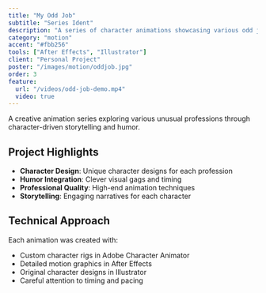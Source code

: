 ```yaml
---
title: "My Odd Job"
subtitle: "Series Ident"
description: "A series of character animations showcasing various odd jobs and professions with humorous storytelling."
category: "motion"
accent: "#fbb256"
tools: ["After Effects", "Illustrator"]
client: "Personal Project"
poster: "/images/motion/oddjob.jpg"
order: 3
feature:
  url: "/videos/odd-job-demo.mp4"
  video: true
---
```


A creative animation series exploring various unusual professions through character-driven storytelling and humor.

## Project Highlights

- **Character Design**: Unique character designs for each profession
- **Humor Integration**: Clever visual gags and timing
- **Professional Quality**: High-end animation techniques
- **Storytelling**: Engaging narratives for each character

## Technical Approach

Each animation was created with:

- Custom character rigs in Adobe Character Animator
- Detailed motion graphics in After Effects
- Original character designs in Illustrator
- Careful attention to timing and pacing

